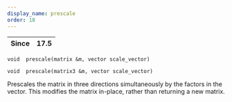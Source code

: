```yaml
---
display_name: prescale
order: 18
---
```

| Since | 17.5 |
| --- | --- |

`void  prescale(matrix &m, vector scale_vector)`

`void  prescale(matrix3 &m, vector scale_vector)`

Prescales the matrix in three directions simultaneously by the factors in the vector.
This modifies the matrix in-place, rather than returning a new matrix.
